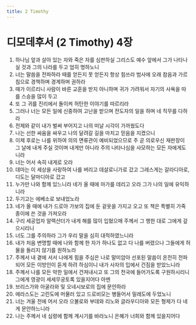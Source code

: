 ```yaml
---
title: 2 Timothy
---
```


# 디모데후서 (2 Timothy) 4장
1. 하나님 앞과 살아 있는 자와 죽은 자를 심판하실 그리스도 예수 앞에서 그가 나타나실 것과 그의 나라를 두고 엄히 명하노니
1. 너는 말씀을 전파하라 때를 얻든지 못 얻든지 항상 힘쓰라 범사에 오래 참음과 가르침으로 경책하며 경계하며 권하라
1. 때가 이르리니 사람이 바른 교훈을 받지 아니하며 귀가 가려워서 자기의 사욕을 따를 스승을 많이 두고
1. 또 그 귀를 진리에서 돌이켜 허탄한 이야기를 따르리라
1. 그러나 너는 모든 일에 신중하여 고난을 받으며 전도자의 일을 하며 네 직무를 다하라
1. 전제와 같이 내가 벌써 부어지고 나의 떠날 시각이 가까웠도다
1. 나는 선한 싸움을 싸우고 나의 달려갈 길을 마치고 믿음을 지켰으니
1. 이제 후로는 나를 위하여 의의 면류관이 예비되었으므로 주 곧 의로우신 재판장이 그 날에 내게 주실 것이며 내게만 아니라 주의 나타나심을 사모하는 모든 자에게도니라
1. 너는 어서 속히 내게로 오라
1. 데마는 이 세상을 사랑하여 나를 버리고 데살로니가로 갔고 그레스게는 갈라디아로, 디도는 달마디아로 갔고
1. 누가만 나와 함께 있느니라 네가 올 때에 마가를 데리고 오라 그가 나의 일에 유익하니라
1. 두기고는 에베소로 보내었노라
1. 네가 올 때에 내가 드로아 가보의 집에 둔 겉옷을 가지고 오고 또 책은 특별히 가죽 종이에 쓴 것을 가져오라
1. 구리 세공업자 알렉산더가 내게 해를 많이 입혔으매 주께서 그 행한 대로 그에게 갚으시리니
1. 너도 그를 주의하라 그가 우리 말을 심히 대적하였느니라
1. 내가 처음 변명할 때에 나와 함께 한 자가 하나도 없고 다 나를 버렸으나 그들에게 허물을 돌리지 않기를 원하노라
1. 주께서 내 곁에 서서 나에게 힘을 주심은 나로 말미암아 선포된 말씀이 온전히 전파되어 모든 이방인이 듣게 하려 하심이니 내가 사자의 입에서 건짐을 받았느니라
1. 주께서 나를 모든 악한 일에서 건져내시고 또 그의 천국에 들어가도록 구원하시리니 그에게 영광이 세세무궁토록 있을지어다 아멘
1. 브리스가와 아굴라와 및 오네시보로의 집에 문안하라
1. 에라스도는 고린도에 머물러 있고 드로비모는 병들어서 밀레도에 두었노니
1. 너는 겨울 전에 어서 오라 으불로와 부데와 리노와 글라우디아와 모든 형제가 다 네게 문안하느니라
1. 나는 주께서 네 심령에 함께 계시기를 바라노니 은혜가 너희와 함께 있을지어다
